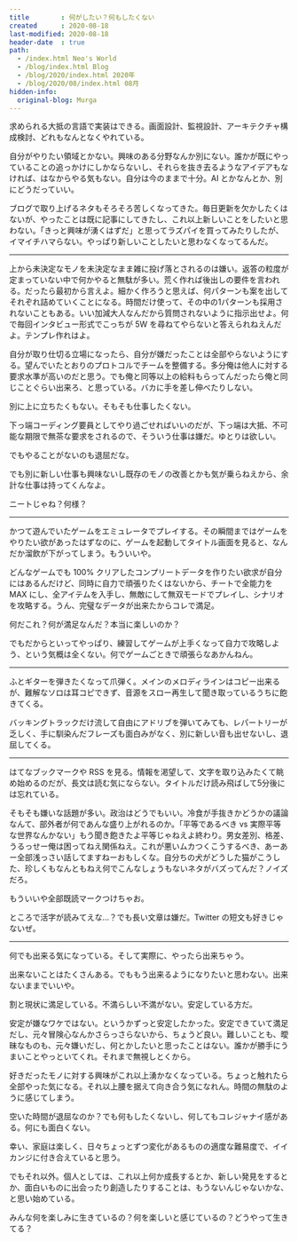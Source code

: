 ```yaml
---
title        : 何がしたい？何もしたくない
created      : 2020-08-18
last-modified: 2020-08-18
header-date  : true
path:
  - /index.html Neo's World
  - /blog/index.html Blog
  - /blog/2020/index.html 2020年
  - /blog/2020/08/index.html 08月
hidden-info:
  original-blog: Murga
---
```


求められる大抵の言語で実装はできる。画面設計、監視設計、アーキテクチャ構成検討、どれもなんとなくやれている。

自分がやりたい領域とかない。興味のある分野なんか別にない。誰かが既にやっていることの追っかけにしかならないし、それらを抜き去るようなアイデアもなければ、はなからやる気もない。自分は今のままで十分。AI とかなんとか、別にどうだっていい。

ブログで取り上げるネタもそろそろ苦しくなってきた。毎日更新を欠かしたくはないが、やったことは既に記事にしてきたし、これ以上新しいことをしたいと思わない。「きっと興味が湧くはずだ」と思ってラズパイを買ってみたりしたが、イマイチハマらない。やっぱり新しいことしたいと思わなくなってるんだ。

-----

上から未決定なモノを未決定なまま雑に投げ落とされるのは嫌い。返答の粒度が定まっていない中で何かやると無駄が多い。荒く作れば後出しの要件を言われる。だったら最初から言えよ。細かく作ろうと思えば、何パターンも案を出してそれぞれ詰めていくことになる。時間だけ使って、その中の1パターンも採用されないこともある。いい加減大人なんだから質問されないように指示出せよ。何で毎回インタビュー形式でこっちが 5W を尋ねてやらないと答えられねえんだよ。テンプレ作れはよ。

自分が取り仕切る立場になったら、自分が嫌だったことは全部やらないようにする。望んでいたとおりのプロトコルでチームを整備する。多分俺は他人に対する要求水準が高いのだと思う。でも俺と同等以上の給料もらってんだったら俺と同じことぐらい出来ろ、と思っている。バカに手を差し伸べたりしない。

別に上に立ちたくもない。そもそも仕事したくない。

下っ端コーディング要員としてやり過ごせればいいのだが、下っ端は大抵、不可能な期限で無茶な要求をされるので、そういう仕事は嫌だ。ゆとりは欲しい。

でもやることがないのも退屈だな。

でも別に新しい仕事も興味ないし既存のモノの改善とかも気が乗らねえから、余計な仕事は持ってくんなよ。

ニートじゃね？何様？

-----

かつて遊んでいたゲームをエミュレータでプレイする。その瞬間まではゲームをやりたい欲があったはずなのに、ゲームを起動してタイトル画面を見ると、なんだか溜飲が下がってしまう。もういいや。

どんなゲームでも 100% クリアしたコンプリートデータを作りたい欲求が自分にはあるんだけど、同時に自力で頑張りたくはないから、チートで全能力を MAX にし、全アイテムを入手し、無敵にして無双モードでプレイし、シナリオを攻略する。うん、完璧なデータが出来たからコレで満足。

何だこれ？何が満足なんだ？本当に楽しいのか？

でもだからといってやっぱり、練習してゲームが上手くなって自力で攻略しよう、という気概は全くない。何でゲームごときで頑張らなあかんねん。

-----

ふとギターを弾きたくなって爪弾く。メインのメロディラインはコピー出来るが、難解なソロは耳コピできず、音源をスロー再生して聞き取っているうちに飽きてくる。

バッキングトラックだけ流して自由にアドリブを弾いてみても、レパートリーが乏しく、手に馴染んだフレーズも面白みがなく、別に新しい音も出せないし、退屈してくる。

-----

はてなブックマークや RSS を見る。情報を渇望して、文字を取り込みたくて眺め始めるのだが、長文は読む気にならない。タイトルだけ読み飛ばして5分後には忘れている。

そもそも嫌いな話題が多い。政治はどうでもいい。冷食が手抜きかどうかの議論なんて、部外者が何であんな盛り上がれるのか。「平等であるべき vs 実際平等な世界なんかない」もう聞き飽きたよ平等じゃねえよ終わり。男女差別、格差、うるっせー俺は困ってねえ関係ねえ。これが悪いムカつくこうするべき、あーあー全部浅っさい話してますねーおもしくな。自分ちの犬がどうした猫がこうした、珍しくもなんともねえ何でこんなしょうもないネタがバズってんだ？ノイズだろ。

もういいや全部既読マークつけちゃお。

ところで活字が読みてえな…？でも長い文章は嫌だ。Twitter の短文も好きじゃないぜ。

-----

何でも出来る気になっている。そして実際に、やったら出来ちゃう。

出来ないことはたくさんある。でももう出来るようになりたいと思わない。出来ないままでいいや。

割と現状に満足している。不満らしい不満がない。安定している方だ。

安定が嫌なワケではない。というかずっと安定したかった。安定できていて満足だし、元々冒険心なんかさらっさらないから、ちょうど良い。難しいことも、曖昧なものも、元々嫌いだし、何とかしたいと思ったことはない。誰かが勝手にうまいことやっといてくれ。それまで無視しとくから。

好きだったモノに対する興味がこれ以上湧かなくなっている。ちょっと触れたら全部やった気になる。それ以上腰を据えて向き合う気になれん。時間の無駄のように感じてしまう。

空いた時間が退屈なのか？でも何もしたくないし、何してもコレジャナイ感がある。何にも面白くない。

幸い、家庭は楽しく、日々ちょっとずつ変化があるものの適度な難易度で、イイカンジに付き合えていると思う。

でもそれ以外。個人としては、これ以上何か成長するとか、新しい発見をするとか、面白いものに出会ったり創造したりすることは、もうないんじゃないかな、と思い始めている。

みんな何を楽しみに生きているの？何を楽しいと感じているの？どうやって生きてる？
